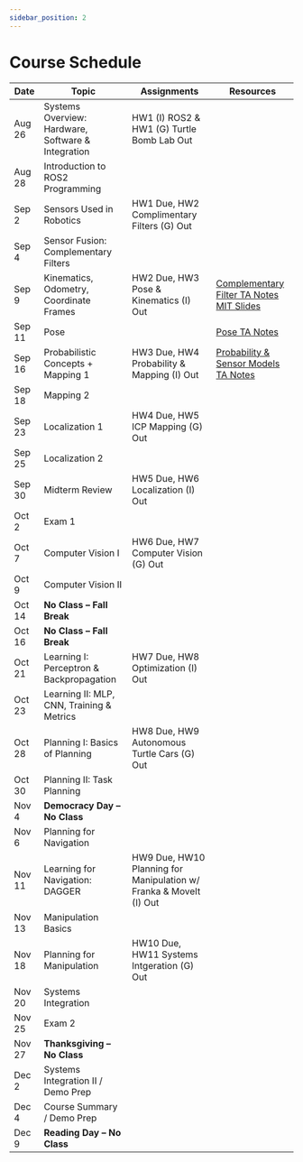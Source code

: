 ```yaml
---
sidebar_position: 2
---
```


# Course Schedule

| Date       | Topic                                           | Assignments                        | Resources |
|------------|------------------------------------------------|------------------------------------|----------|
| Aug 26     | Systems Overview: Hardware, Software & Integration | HW1 (I) ROS2 & HW1 (G) Turtle Bomb Lab Out               |  |
| Aug 28     | Introduction to ROS2 Programming               |                                    |  |
| Sep 2      | Sensors Used in Robotics                       | HW1 Due, HW2 Complimentary Filters (G) Out  |  |
| Sep 4      | Sensor Fusion: Complementary Filters           |                                    |  |
| Sep 9      | Kinematics, Odometry, Coordinate Frames        | HW2 Due, HW3 Pose & Kinematics (I) Out | [Complementary Filter TA Notes](https://drive.google.com/file/d/1mUZHIWnpcGpnRSVbRb3KgH6O4fEun9Gc/view?usp=sharing) [MIT Slides](https://drive.google.com/file/d/0B9rLLz1XQKmaLVJLSkRwMTU0b0E/view?resourcekey=0-oUq7ThstZRP9gGOzXQz9ZA) |
| Sep 11     | Pose                                           |                                    | [Pose TA Notes](https://drive.google.com/file/d/1BnIqnIGjuGM7NvUtovY6RNhuKWtVqlhf/view?usp=sharing) |
| Sep 16     | Probabilistic Concepts + Mapping 1             | HW3 Due, HW4 Probability & Mapping (I) Out                   | [Probability & Sensor Models TA Notes](https://drive.google.com/file/d/1gBJaunl9R5NOulfjdcsoFRSLSqKdhUEZ/view?usp=sharing) |
| Sep 18     | Mapping 2                                      |                                    |  |
| Sep 23     | Localization 1                                 | HW4 Due, HW5 ICP Mapping (G) Out                   |  |
| Sep 25     | Localization 2                                 |                                    | |
| Sep 30     | Midterm Review                                 | HW5 Due, HW6 Localization (I) Out                   |          |
| Oct 2      | Exam 1                                         |                                    | |
| Oct 7      | Computer Vision I                              | HW6 Due, HW7 Computer Vision (G) Out |  |
| Oct 9      | Computer Vision II                             |                                    |  |
| Oct 14     | **No Class – Fall Break**                      |                                    |          |
| Oct 16     | **No Class – Fall Break**                      |                                    |          |
| Oct 21     | Learning I: Perceptron & Backpropagation       | HW7 Due, HW8 Optimization (I) Out                   | |
| Oct 23     | Learning II: MLP, CNN, Training & Metrics      |                                    | |
| Oct 28     | Planning I: Basics of Planning                 | HW8 Due, HW9 Autonomous Turtle Cars (G) Out                   | |
| Oct 30     | Planning II: Task Planning                     |                                    ||
| Nov 4      | **Democracy Day – No Class**                   |                                    |          |
| Nov 6      | Planning for Navigation                        |                                    |  |
| Nov 11     | Learning for Navigation: DAGGER                | HW9 Due, HW10 Planning for Manipulation w/ Franka & MoveIt (I) Out                  ||
| Nov 13     | Manipulation Basics                            |                                    |  |
| Nov 18     | Planning for Manipulation                      | HW10 Due, HW11 Systems Intgeration (G) Out                 |  |
| Nov 20     | Systems Integration                            |                                    | |
| Nov 25     | Exam 2                                         |                 |          |
| Nov 27     | **Thanksgiving – No Class**                    |                                    |          |
| Dec 2      | Systems Integration II / Demo Prep             |                            |  |
| Dec 4      | Course Summary / Demo Prep                     |                                    |  |
| Dec 9      | **Reading Day – No Class**                     |                                    |          |

